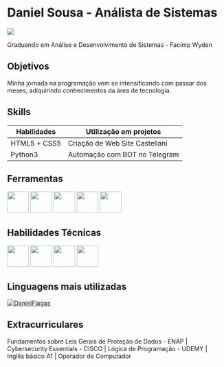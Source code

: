 # Daniel Sousa - Análista de Sistemas
<a href="https://linkedin.com/in/daniel-flagas-82a643264"><img src="https://img.shields.io/badge/-LinkedIn-0072b1?&style=for-the-badge&logo=linkedin&logoColor=white" /></a>

Graduando em Análise e Desenvolvimento de Sistemas - Facimp Wyden
## Objetivos

Minha jornada na programação vem se intensificando com passar dos meses, adiquirindo conhecimentos da área de tecnologia.

## Skills

| Habilidades                                   | Utilização em projetos     |
|-----------------------------------------------|----------------------------|
| HTML5 + CSS5                               | Criação de Web Site Castellani|
| Python3                                    | Automação com BOT no Telegram|




## Ferramentas
<img src="https://cdn.jsdelivr.net/gh/devicons/devicon@latest/icons/python/python-original-wordmark.svg" height=50px width=50px/> <img src="https://cdn.jsdelivr.net/gh/devicons/devicon@latest/icons/javascript/javascript-original.svg" height=50px width=50px/> <img src="https://cdn.jsdelivr.net/gh/devicons/devicon@latest/icons/html5/html5-original-wordmark.svg" height=50px width=50px />  <img src="https://cdn.jsdelivr.net/gh/devicons/devicon@latest/icons/css3/css3-original-wordmark.svg" height=50px width=50px/> <img src="https://cdn.jsdelivr.net/gh/devicons/devicon@latest/icons/git/git-plain-wordmark.svg" height=50px width=50px/>


## Habilidades Técnicas
 <img src="https://cdn.jsdelivr.net/gh/devicons/devicon@latest/icons/linux/linux-original.svg" height=50px width=50px/> <img src="https://cdn.jsdelivr.net/gh/devicons/devicon@latest/icons/windows11/windows11-original.svg" height=50px width=50px/> <img src="https://icons.iconarchive.com/icons/carlosjj/microsoft-office-2013/128/Excel-icon.png" width="50" height="50"> <img src="https://icons.iconarchive.com/icons/carlosjj/microsoft-office-2013/128/Word-icon.png" width="50" height="50">

## Linguagens mais utilizadas
 [![DanielFlagas](https://github-readme-stats.vercel.app/api/top-langs/?username=DanielFlagas&hide=html&layout=compact&theme=merko)](https://github.com/anuraghazra/github-readme-stats)



          
          
           



## Extracurriculares
 Fundamentos sobre Leis Gerais de Proteção de Dados - ENAP | Cybersecurity Essentials - CISCO | Lógica de Programação - UDEMY | Inglês básico A1 | Operador de Computador
